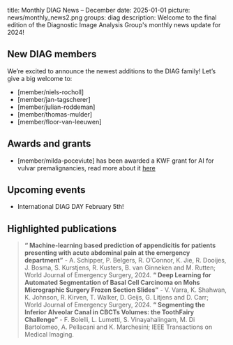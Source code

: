 title: Monthly DIAG News – December
date: 2025-01-01
picture: news/monthly_news2.png
groups: diag
description: Welcome to the final edition of the Diagnostic Image Analysis Group's monthly news update for 2024!

## New DIAG members
We’re excited to announce the newest additions to the DIAG family! Let’s give a big welcome to:
- [member/niels-rocholl]
- [member/jan-tagscherer]
- [member/julian-roddeman]
- [member/thomas-mulder]
- [member/floor-van-leeuwen]

## Awards and grants
- [member/milda-poceviute] has been awarded a KWF grant for AI for vulvar premalignancies, read more about it [here](https://www.diagnijmegen.nl/news/2024_alive_milda/)

## Upcoming events
-	International DIAG DAY February 5th! 

## Highlighted publications
> **“ Machine-learning based prediction of appendicitis for patients presenting with acute abdominal pain at the emergency department”** - A. Schipper, P. Belgers, R. O’Connor, K. Jie, R. Dooijes, J. Bosma, S. Kurstjens, R. Kusters, B. van Ginneken and M. Rutten; World Journal of Emergency Surgery, 2024.
> **“ Deep Learning for Automated Segmentation of Basal Cell Carcinoma on Mohs Micrographic Surgery Frozen Section Slides”** - V. Varra, K. Shahwan, K. Johnson, R. Kirven, T. Walker, D. Geijs, G. Litjens and D. Carr; World Journal of Emergency Surgery, 2024.
> **“ Segmenting the Inferior Alveolar Canal in CBCTs Volumes: the ToothFairy Challenge”** - F. Bolelli, L. Lumetti, S. Vinayahalingam, M. Di Bartolomeo, A. Pellacani and K. Marchesini; IEEE Transactions on Medical Imaging.

